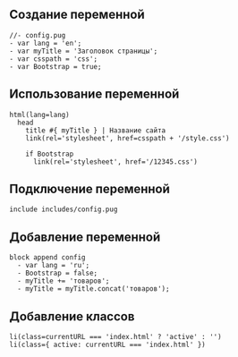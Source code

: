 ## Создание переменной

```pug
//- config.pug
- var lang = 'en';
- var myTitle = 'Заголовок страницы';
- var csspath = 'css';
- var Bootstrap = true;
```

## Использование переменной

```pug
html(lang=lang)
  head
    title #{ myTitle } | Название сайта
    link(rel='stylesheet', href=csspath + '/style.css')

    if Bootstrap
      link(rel='stylesheet', href='/12345.css')
```

## Подключение переменной

```pug
include includes/config.pug
```

## Добавление переменной

```pug
block append config
  - var lang = 'ru';
  - Bootstrap = false;
  - myTitle += 'товаров';
  - myTitle = myTitle.concat('товаров');
```

## Добавление классов

```pug
li(class=currentURL === 'index.html' ? 'active' : '')
li(class={ active: currentURL === 'index.html' })
```
